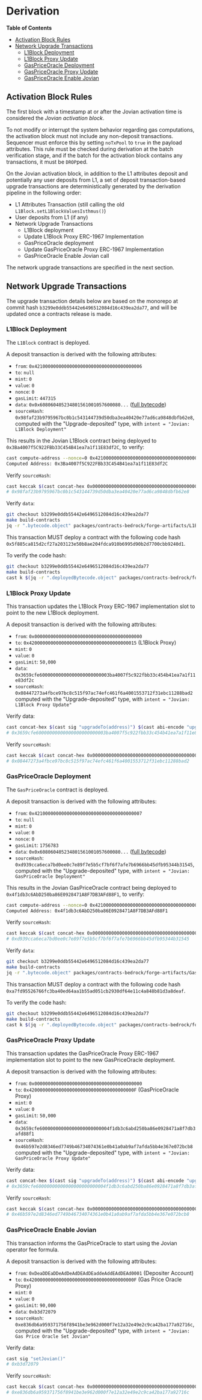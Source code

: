 # Derivation

<!-- START doctoc generated TOC please keep comment here to allow auto update -->
<!-- DON'T EDIT THIS SECTION, INSTEAD RE-RUN doctoc TO UPDATE -->
**Table of Contents**

- [Activation Block Rules](#activation-block-rules)
- [Network Upgrade Transactions](#network-upgrade-transactions)
  - [L1Block Deployment](#l1block-deployment)
  - [L1Block Proxy Update](#l1block-proxy-update)
  - [GasPriceOracle Deployment](#gaspriceoracle-deployment)
  - [GasPriceOracle Proxy Update](#gaspriceoracle-proxy-update)
  - [GasPriceOracle Enable Jovian](#gaspriceoracle-enable-jovian)

<!-- END doctoc generated TOC please keep comment here to allow auto update -->

## Activation Block Rules

The first block with a timestamp at or after the Jovian activation time is considered the _Jovian activation block_.

To not modify or interrupt the system behavior regarding gas computations, the activation block must not include any
non-deposit transactions. Sequencer must enforce this by setting `noTxPool` to `true` in the payload attributes. This
rule must be checked during derivation at the batch verification stage, and if the batch for the activation block
contains any transactions, it must be `DROP`ped.

On the Jovian activation block, in addition to the L1 attributes deposit and potentially any user deposits from L1, a
set of deposit transaction-based upgrade transactions are deterministically generated by the derivation pipeline in the
following order:

- L1 Attributes Transaction (still calling the old `L1Block.setL1BlockValuesIsthmus()`)
- User deposits from L1 (if any)
- Network Upgrade Transactions
  - L1Block deployment
  - Update L1Block Proxy ERC-1967 Implementation
  - GasPriceOracle deployment
  - Update GasPriceOracle Proxy ERC-1967 Implementation
  - GasPriceOracle Enable Jovian call

The network upgrade transactions are specified in the next section.

## Network Upgrade Transactions

The upgrade transaction details below are based on the monorepo at commit hash
`b3299e0ddb55442e6496512084d16c439ea2da77`, and will be updated once a contracts release is made.

### L1Block Deployment
<!-- Generated with: ./scripts/run_gen_predeploy_docs.sh --optimism-repo-path ../../optimism \
--fork-name Jovian \
--contract-name L1Block \
--from-address 0x4210000000000000000000000000000000000006 \
--from-address-nonce 0 \
--git-commit-hash b3299e0ddb55442e6496512084d16c439ea2da77 \
--eth-rpc-url https://optimism.rpc.subquery.network/public \
--proxy-address 0x4200000000000000000000000000000000000015 \
--copy-contract-bytecode true -->

The `L1Block` contract is deployed.

A deposit transaction is derived with the following attributes:

- `from`: `0x4210000000000000000000000000000000000006`
- `to`: `null`
- `mint`: `0`
- `value`: `0`
- `nonce`: `0`
- `gasLimit`: `447315`
- `data`: `0x0x608060405234801561001057600080...` ([full bytecode](../../../specs/static/bytecode/jovian-l1-block-deployment.txt))
- `sourceHash`: `0x98faf23b9795967bc0b1c543144739d50dba3ea40420e77ad6ca9848dbfb62e8`,
  computed with the "Upgrade-deposited" type, with `intent = "Jovian: L1Block Deployment"`

This results in the Jovian L1Block contract being deployed to
`0x3Ba4007f5C922FBb33C454B41ea7a1f11E83df2C`, to verify:

```bash
cast compute-address --nonce=0 0x4210000000000000000000000000000000000006
Computed Address: 0x3Ba4007f5C922FBb33C454B41ea7a1f11E83df2C
```

Verify `sourceHash`:

```bash
cast keccak $(cast concat-hex 0x0000000000000000000000000000000000000000000000000000000000000002 $(cast keccak "Jovian: L1Block Deployment"))
# 0x98faf23b9795967bc0b1c543144739d50dba3ea40420e77ad6ca9848dbfb62e8
```

Verify `data`:

```bash
git checkout b3299e0ddb55442e6496512084d16c439ea2da77
make build-contracts
jq -r ".bytecode.object" packages/contracts-bedrock/forge-artifacts/L1Block.sol/L1Block.json
```

This transaction MUST deploy a contract with the following code hash
`0x5f885ca815d2cf27a203123e50b8ae204fdca910b6995d90b2d7700cbb9240d1`.

To verify the code hash:

```bash
git checkout b3299e0ddb55442e6496512084d16c439ea2da77
make build-contracts
cast k $(jq -r ".deployedBytecode.object" packages/contracts-bedrock/forge-artifacts/L1Block.sol/L1Block.json)
```


### L1Block Proxy Update

This transaction updates the L1Block Proxy ERC-1967
implementation slot to point to the new L1Block deployment.

A deposit transaction is derived with the following attributes:

- `from`: `0x0000000000000000000000000000000000000000`
- `to`: `0x4200000000000000000000000000000000000015` (L1Block Proxy)
- `mint`: `0`
- `value`: `0`
- `gasLimit`: `50,000`
- `data`: `0x3659cfe60000000000000000000000003ba4007f5c922fbb33c454b41ea7a1f11e83df2c`
- `sourceHash`: `0x08447273a4fbce97bc8c515f97ac74efc461f6a4001553712f31ebc11288bad2`
  computed with the "Upgrade-deposited" type, with `intent = "Jovian: L1Block Proxy Update"`

Verify data:

```bash
cast concat-hex $(cast sig "upgradeTo(address)") $(cast abi-encode "upgradeTo(address)" 0x3Ba4007f5C922FBb33C454B41ea7a1f11E83df2C)
# 0x3659cfe60000000000000000000000003ba4007f5c922fbb33c454b41ea7a1f11e83df2c
```

Verify `sourceHash`:

```bash
cast keccak $(cast concat-hex 0x0000000000000000000000000000000000000000000000000000000000000002 $(cast keccak "Jovian: L1Block Proxy Update"))
# 0x08447273a4fbce97bc8c515f97ac74efc461f6a4001553712f31ebc11288bad2
```

### GasPriceOracle Deployment
<!-- Generated with: ./scripts/run_gen_predeploy_docs.sh --optimism-repo-path ../../optimism \
--fork-name Jovian \
--contract-name GasPriceOracle \
--from-address 0x4210000000000000000000000000000000000007 \
--from-address-nonce 0 \
--git-commit-hash b3299e0ddb55442e6496512084d16c439ea2da77 \
--eth-rpc-url https://optimism.rpc.subquery.network/public \
--proxy-address 0x420000000000000000000000000000000000000F \
--copy-contract-bytecode true -->

The `GasPriceOracle` contract is deployed.

A deposit transaction is derived with the following attributes:

- `from`: `0x4210000000000000000000000000000000000007`
- `to`: `null`
- `mint`: `0`
- `value`: `0`
- `nonce`: `0`
- `gasLimit`: `1756783`
- `data`: `0x0x608060405234801561001057600080...` ([full bytecode](../../../specs/static/bytecode/jovian-gas-price-oracle-deployment.txt))
- `sourceHash`: `0xd939cca6eca7bd0ee0c7e89f7e5b5cf7bf6f7afe7b6966bb45dfb95344b31545`,
  computed with the "Upgrade-deposited" type, with `intent = "Jovian: GasPriceOracle Deployment"`

This results in the Jovian GasPriceOracle contract being deployed to
`0x4f1db3c6AbD250ba86E0928471A8F7DB3AFd88F1`, to verify:

```bash
cast compute-address --nonce=0 0x4210000000000000000000000000000000000007
Computed Address: 0x4f1db3c6AbD250ba86E0928471A8F7DB3AFd88F1
```

Verify `sourceHash`:

```bash
cast keccak $(cast concat-hex 0x0000000000000000000000000000000000000000000000000000000000000002 $(cast keccak "Jovian: GasPriceOracle Deployment"))
# 0xd939cca6eca7bd0ee0c7e89f7e5b5cf7bf6f7afe7b6966bb45dfb95344b31545
```

Verify `data`:

```bash
git checkout b3299e0ddb55442e6496512084d16c439ea2da77
make build-contracts
jq -r ".bytecode.object" packages/contracts-bedrock/forge-artifacts/GasPriceOracle.sol/GasPriceOracle.json
```

This transaction MUST deploy a contract with the following code hash
`0xa7fd95526766fc3ba40ed64aa1b55ad051cb2930df64e11c4a848b81d3a8deaf`.

To verify the code hash:

```bash
git checkout b3299e0ddb55442e6496512084d16c439ea2da77
make build-contracts
cast k $(jq -r ".deployedBytecode.object" packages/contracts-bedrock/forge-artifacts/GasPriceOracle.sol/GasPriceOracle.json)
```


### GasPriceOracle Proxy Update

This transaction updates the GasPriceOracle Proxy ERC-1967
implementation slot to point to the new GasPriceOracle deployment.

A deposit transaction is derived with the following attributes:

- `from`: `0x0000000000000000000000000000000000000000`
- `to`: `0x420000000000000000000000000000000000000F` (GasPriceOracle Proxy)
- `mint`: `0`
- `value`: `0`
- `gasLimit`: `50,000`
- `data`: `0x3659cfe60000000000000000000000004f1db3c6abd250ba86e0928471a8f7db3afd88f1`
- `sourceHash`: `0x46b597e2d8346ed7749b46734074361e0b41a0ab9af7afda5bb4e367e072bcb8`
  computed with the "Upgrade-deposited" type, with `intent = "Jovian: GasPriceOracle Proxy Update"`

Verify data:

```bash
cast concat-hex $(cast sig "upgradeTo(address)") $(cast abi-encode "upgradeTo(address)" 0x4f1db3c6AbD250ba86E0928471A8F7DB3AFd88F1)
# 0x3659cfe60000000000000000000000004f1db3c6abd250ba86e0928471a8f7db3afd88f1
```

Verify `sourceHash`:

```bash
cast keccak $(cast concat-hex 0x0000000000000000000000000000000000000000000000000000000000000002 $(cast keccak "Jovian: GasPriceOracle Proxy Update"))
# 0x46b597e2d8346ed7749b46734074361e0b41a0ab9af7afda5bb4e367e072bcb8
```

### GasPriceOracle Enable Jovian

This transaction informs the GasPriceOracle to start using the Jovian operator fee formula.

A deposit transaction is derived with the following attributes:

- `from`: `0xDeaDDEaDDeAdDeAdDEAdDEaddeAddEAdDEAd0001` (Depositer Account)
- `to`: `0x420000000000000000000000000000000000000F` (Gas Price Oracle Proxy)
- `mint`: `0`
- `value`: `0`
- `gasLimit`: `90,000`
- `data`: `0xb3d72079`
- `sourceHash`: `0xe836db6a959371756f8941be3e962d000f7e12a32e49e2c9ca42ba177a92716c`,  
  computed with the "Upgrade-deposited" type, with `intent = "Jovian: Gas Price Oracle Set Jovian"`

Verify data:

```bash
cast sig "setJovian()"
# 0xb3d72079
```

Verify `sourceHash`:

```bash
cast keccak $(cast concat-hex 0x0000000000000000000000000000000000000000000000000000000000000002 $(cast keccak "Jovian: Gas Price Oracle Set Jovian"))
# 0xe836db6a959371756f8941be3e962d000f7e12a32e49e2c9ca42ba177a92716c
```
